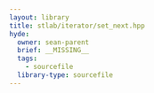```yaml
---
layout: library
title: stlab/iterator/set_next.hpp
hyde:
  owner: sean-parent
  brief: __MISSING__
  tags:
    - sourcefile
  library-type: sourcefile
---
```

